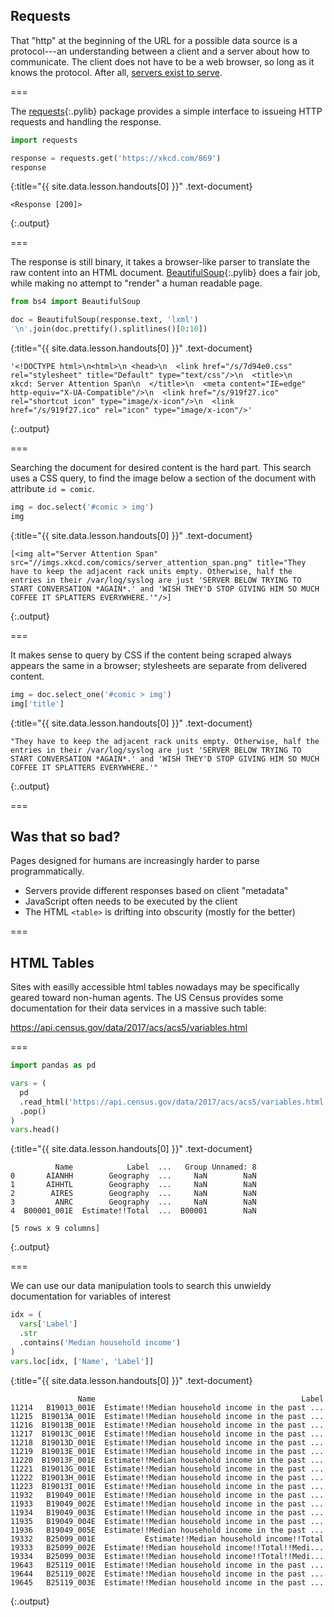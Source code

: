 ---
---

## Requests

That "http" at the beginning of the URL for a possible data source is
a protocol---an understanding between a client and a server about how
to communicate. The client does not have to be a web browser, so long
as it knows the protocol. After all, [servers exist to
serve](https://xkcd.com/869/).

===

The [requests](){:.pylib} package provides a simple interface to
issueing HTTP requests and handling the response.



~~~python
import requests

response = requests.get('https://xkcd.com/869')
response
~~~
{:title="{{ site.data.lesson.handouts[0] }}" .text-document}


~~~
<Response [200]>
~~~
{:.output}


===

The response is still binary, it takes a browser-like parser to
translate the raw content into an HTML
document. [BeautifulSoup](){:.pylib} does a fair job, while making no
attempt to "render" a human readable page.



~~~python
from bs4 import BeautifulSoup

doc = BeautifulSoup(response.text, 'lxml')
'\n'.join(doc.prettify().splitlines()[0:10])
~~~
{:title="{{ site.data.lesson.handouts[0] }}" .text-document}


~~~
'<!DOCTYPE html>\n<html>\n <head>\n  <link href="/s/7d94e0.css" rel="stylesheet" title="Default" type="text/css"/>\n  <title>\n   xkcd: Server Attention Span\n  </title>\n  <meta content="IE=edge" http-equiv="X-UA-Compatible"/>\n  <link href="/s/919f27.ico" rel="shortcut icon" type="image/x-icon"/>\n  <link href="/s/919f27.ico" rel="icon" type="image/x-icon"/>'
~~~
{:.output}


===

Searching the document for desired content is the hard part. This search
uses a CSS query, to find the image below a section of the document with
attribute `id = comic`.



~~~python
img = doc.select('#comic > img')
img
~~~
{:title="{{ site.data.lesson.handouts[0] }}" .text-document}


~~~
[<img alt="Server Attention Span" src="//imgs.xkcd.com/comics/server_attention_span.png" title="They have to keep the adjacent rack units empty. Otherwise, half the entries in their /var/log/syslog are just 'SERVER BELOW TRYING TO START CONVERSATION *AGAIN*.' and 'WISH THEY'D STOP GIVING HIM SO MUCH COFFEE IT SPLATTERS EVERYWHERE.'"/>]
~~~
{:.output}


===

It makes sense to query by CSS if the content being scraped always appears
the same in a browser; stylesheets are separate from delivered content.



~~~python
img = doc.select_one('#comic > img')
img['title']
~~~
{:title="{{ site.data.lesson.handouts[0] }}" .text-document}


~~~
"They have to keep the adjacent rack units empty. Otherwise, half the entries in their /var/log/syslog are just 'SERVER BELOW TRYING TO START CONVERSATION *AGAIN*.' and 'WISH THEY'D STOP GIVING HIM SO MUCH COFFEE IT SPLATTERS EVERYWHERE.'"
~~~
{:.output}


===

## Was that so bad?

Pages designed for humans are increasingly harder to parse programmatically.

- Servers provide different responses based on client "metadata"
- JavaScript often needs to be executed by the client
- The HTML `<table>` is drifting into obscurity (mostly for the better)

===

## HTML Tables

Sites with easilly accessible html tables nowadays may be specifically
geared toward non-human agents. The US Census provides some
documentation for their data services in a massive such table:

<https://api.census.gov/data/2017/acs/acs5/variables.html>

===



~~~python
import pandas as pd

vars = (
  pd
  .read_html('https://api.census.gov/data/2017/acs/acs5/variables.html')
  .pop()
)
vars.head()
~~~
{:title="{{ site.data.lesson.handouts[0] }}" .text-document}


~~~
          Name            Label  ...   Group Unnamed: 8
0       AIANHH        Geography  ...     NaN        NaN
1       AIHHTL        Geography  ...     NaN        NaN
2        AIRES        Geography  ...     NaN        NaN
3         ANRC        Geography  ...     NaN        NaN
4  B00001_001E  Estimate!!Total  ...  B00001        NaN

[5 rows x 9 columns]
~~~
{:.output}


===

We can use our data manipulation tools to search this unwieldy
documentation for variables of interest



~~~python
idx = (
  vars['Label']
  .str
  .contains('Median household income')
)
vars.loc[idx, ['Name', 'Label']]
~~~
{:title="{{ site.data.lesson.handouts[0] }}" .text-document}


~~~
               Name                                              Label
11214   B19013_001E  Estimate!!Median household income in the past ...
11215  B19013A_001E  Estimate!!Median household income in the past ...
11216  B19013B_001E  Estimate!!Median household income in the past ...
11217  B19013C_001E  Estimate!!Median household income in the past ...
11218  B19013D_001E  Estimate!!Median household income in the past ...
11219  B19013E_001E  Estimate!!Median household income in the past ...
11220  B19013F_001E  Estimate!!Median household income in the past ...
11221  B19013G_001E  Estimate!!Median household income in the past ...
11222  B19013H_001E  Estimate!!Median household income in the past ...
11223  B19013I_001E  Estimate!!Median household income in the past ...
11932   B19049_001E  Estimate!!Median household income in the past ...
11933   B19049_002E  Estimate!!Median household income in the past ...
11934   B19049_003E  Estimate!!Median household income in the past ...
11935   B19049_004E  Estimate!!Median household income in the past ...
11936   B19049_005E  Estimate!!Median household income in the past ...
19332   B25099_001E           Estimate!!Median household income!!Total
19333   B25099_002E  Estimate!!Median household income!!Total!!Medi...
19334   B25099_003E  Estimate!!Median household income!!Total!!Medi...
19643   B25119_001E  Estimate!!Median household income in the past ...
19644   B25119_002E  Estimate!!Median household income in the past ...
19645   B25119_003E  Estimate!!Median household income in the past ...
~~~
{:.output}

